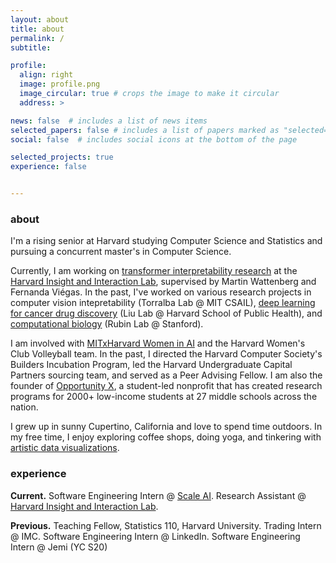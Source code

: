 ```yaml
---
layout: about
title: about
permalink: /
subtitle: 

profile:
  align: right
  image: profile.png
  image_circular: true # crops the image to make it circular
  address: >

news: false  # includes a list of news items
selected_papers: false # includes a list of papers marked as "selected={true}"
social: false  # includes social icons at the bottom of the page

selected_projects: true
experience: false


---
```


<h3> about </h3>

I'm a rising senior at Harvard studying Computer Science and Statistics and pursuing a concurrent master's in Computer Science.

Currently, I am working on [transformer interpretability research](/projects/attention) at the [Harvard Insight and Interaction Lab](https://insight.seas.harvard.edu/), supervised by Martin Wattenberg and Fernanda Viégas. In the past, I've worked on various research projects in computer vision intepretability (Torralba Lab @ MIT CSAIL), [deep learning for cancer drug discovery](/projects/deepexplain) (Liu Lab @ Harvard School of Public Health), and [computational biology](/projects/reversecnn) (Rubin Lab @ Stanford).

<!-- My research interests are in developing visualization techniques to understand patterns in large language models.  -->

I am involved with [MITxHarvard Women in AI](https://mitharvardwai.github.io/index.html) and the Harvard Women's Club Volleyball team. In the past, I directed the Harvard Computer Society's Builders Incubation Program, led the Harvard Undergraduate Capital Partners sourcing team, and served as a Peer Advising Fellow. I am also the founder of [Opportunity X](https://opportunityx.org/), a student-led nonprofit that has created research programs for 2000+ low-income students at 27 middle schools across the nation.

<!-- At Harvard, I am the co-president of [MITxHarvard Women in AI](https://mitharvardwai.github.io/index.html) and a member of the Women's Club Volleyball team. I've helped lead the Harvard Computer Society, Women in Computer Science, and Harvard Undergraduate Capital Partners. I've also served in several teaching and advising roles, including being a Teaching Fellow for Statistics 110 and a Peer Advising Fellow. -->
<!-- involved with the [Harvard AI Safety Team](https://haist.ai/). -->

<!-- This summer, I'll be a software engineering intern at [Scale AI](http://scale.com/) on their Enterprise Generative Platform team. Previously, I've worked at IMC, Hudson River Trading, LinkedIn, and Jemi (YC S20). I am also the founder of [Opportunity X](https://opportunityx.org/), a student-led nonprofit that has created research programs for 2000+ low-income students at 27 middle schools across the nation. -->

I grew up in sunny Cupertino, California and love to spend time outdoors. In my free time, I enjoy exploring coffee shops, doing yoga, and tinkering with [artistic data visualizations](https://github.com/cynthia9chen/data-art). 

<!-- &#8202; -->

<!-- You can find me on [Twitter](https://twitter.com/chenxcynthia), [LinkedIn](https://www.linkedin.com/in/cchen18/), and [Github](https://github.com/cynthia9chen), or shoot me an email at <a href="mailto:cynthiachen@college.harvard.edu">cynthiachen@college.harvard.edu</a>. I'd love to chat! -->


<h3> experience </h3>

**Current.** Software Engineering Intern @ [Scale AI](http://scale.com/). Research Assistant @ [Harvard Insight and Interaction Lab](https://insight.seas.harvard.edu/).

**Previous.** Teaching Fellow, Statistics 110, Harvard University. Trading Intern @ IMC. Software Engineering Intern @ LinkedIn. Software Engineering Intern @ Jemi (YC S20)



<!-- &#8202; -->

<!-- <h3>featured projects</h3> -->